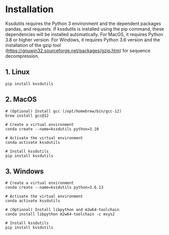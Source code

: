 # Installation 
Kssdutils requires the Python 3 environment and the dependent packages pandas, and requests. If kssdutils is installed using the pip command, these dependencies will be installed automatically. For MacOS, it requires Python 3.8 or higher version. For Windows, it requires Python 3.6 version and the installation of the gzip tool (https://gnuwin32.sourceforge.net/packages/gzip.htm) for sequence decompression.
## 1. Linux

```
pip install kssdutils
```
## 2. MacOS

```
# (Optional) Install gcc (/opt/homebrew/bin/gcc-12) 
brew install gcc@12

# Create a virtual environment
conda create --name=kssdutils python=3.10

# Activate the virtual environment
conda activate kssdutils

# Install kssdutils
pip install kssdutils
```
## 3. Windows

```
# Create a virtual environment
conda create --name=kssdutils python=3.6.13

# Activate the virtual environment
conda activate kssdutils

# (Optional) Install libpython and m2w64-toolchain
conda install libpython m2w64-toolchain -c msys2

# Install kssdutils
pip install kssdutils
```